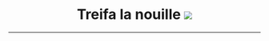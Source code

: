 <h1 align="center">Treifa la nouille <a href="https://visitorbadge.io/status?path=https%3A%2F%2Fgithub.com%2FTreifaa"><img src="https://api.visitorbadge.io/api/visitors?path=https%3A%2F%2Fgithub.com%2FTreifaa&labelColor=%23333333&countColor=%23ba68c8&style=flat" /></a>
</h1> 


____
         
<table>
  <tr>
           
  </tr>
</table>
